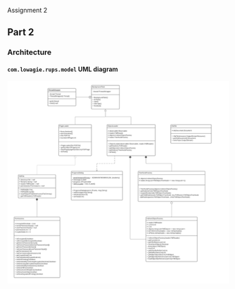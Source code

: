 Assignment 2

## Part 2

### Architecture

#### `com.lowagie.rups.model` UML diagram

![OpenPDFModelFolder](OpenPDFModelFolder.png)

